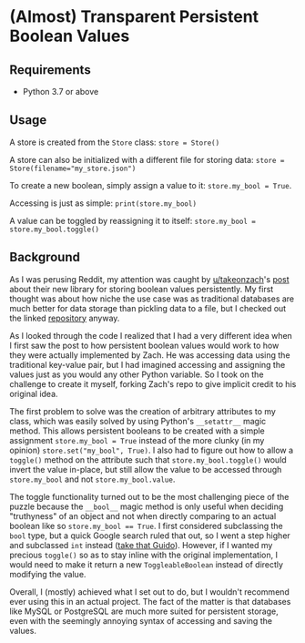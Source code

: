 # (Almost) Transparent Persistent Boolean Values

## Requirements

* Python 3.7 or above

## Usage

A store is created from the `Store` class: `store = Store()`

A store can also be initialized with a different file for storing data: `store = Store(filename="my_store.json")`

To create a new boolean, simply assign a value to it: `store.my_bool = True`.

Accessing is just as simple: `print(store.my_bool)`

A value can be toggled by reassigning it to itself: `store.my_bool = store.my_bool.toggle()`

## Background

As I was perusing Reddit, my attention was caught by [u/takeonzach](https://reddit.com/u/takeonzach)'s [post](https://www.reddit.com/r/learnpython/comments/lu6phc/i_made_a_small_library_to_easily_create/) about their new library for storing boolean values persistently.
My first thought was about how niche the use case was as traditional databases are much better for data storage than pickling data to a file, but I checked out the linked [repository](https://github.com/zachvance/persistent_switch) anyway.

As I looked through the code I realized that I had a very different idea when I first saw the post to how persistent boolean values would work to how they were actually implemented by Zach.
He was accessing data using the traditional key-value pair, but I had imagined accessing and assigning the values just as you would any other Python variable.
So I took on the challenge to create it myself, forking Zach's repo to give implicit credit to his original idea.

The first problem to solve was the creation of arbitrary attributes to my class, which was easily solved by using Python's `__setattr__` magic method.
This allows persistent booleans to be created with a simple assignment `store.my_bool = True` instead of the more clunky \(in my opinion\) `store.set("my_bool", True)`.
I also had to figure out how to allow a `toggle()` method on the attribute such that `store.my_bool.toggle()` would invert the value in-place, but still allow the value to be accessed through `store.my_bool` and not `store.my_bool.value`.

The toggle functionality turned out to be the most challenging piece of the puzzle because the `__bool__` magic method is only useful when deciding "truthyness" of an object and not when directly comparing to an actual boolean like so `store.my_bool == True`.
I first considered subclassing the `bool` type, but a quick Google search ruled that out, so I went a step higher and subclassed `int` instead \([take that Guido](https://stackoverflow.com/a/2172204/13298346)\).
However, if I wanted my precious `toggle()` so as to stay inline with the original implementation, I would need to make it return a new `ToggleableBoolean` instead of directly modifying the value.

Overall, I \(mostly\) achieved what I set out to do, but I wouldn't recommend ever using this in an actual project.
The fact of the matter is that databases like MySQL or PostgreSQL are much more suited for persistent storage, even with the seemingly annoying syntax of accessing and saving the values.
